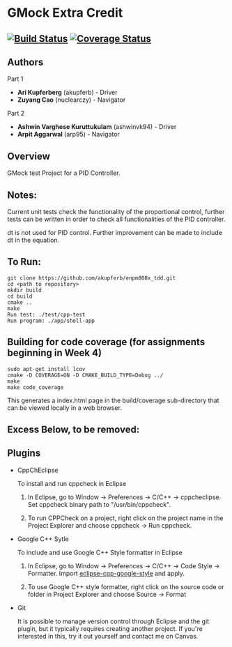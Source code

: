 # GMock Extra Credit
[![Build Status](https://travis-ci.org/akupferb/enpm808x_tdd.svg?branch=master)](https://travis-ci.org/akupferb/enpm808x_tdd)
[![Coverage Status](https://coveralls.io/repos/github/akupferb/enpm808x_tdd/badge.svg?branch=master)](https://coveralls.io/github/akupferb/enpm808x_tdd?branch=master)
---
## Authors

Part 1
* **Ari Kupferberg**  (akupferb) - Driver
* **Zuyang Cao**  (nuclearczy) - Navigator

Part 2

* **Ashwin Varghese Kuruttukulam**  (ashwinvk94) - Driver
* **Arpit Aggarwal**  (arp95) - Navigator


## Overview
GMock test Project for a PID Controller.

## Notes:
Current unit tests check the functionality of the proportional control, further tests can be written in order to check all functionalities of the PID controller.

dt is not used for PID control. Further improvement can be made to include dt in the equation.

## To Run:
```
git clone https://github.com/akupferb/enpm808x_tdd.git
cd <path to repository>
mkdir build
cd build
cmake ..
make
Run test: ./test/cpp-test
Run program: ./app/shell-app
```

## Building for code coverage (for assignments beginning in Week 4)
```
sudo apt-get install lcov
cmake -D COVERAGE=ON -D CMAKE_BUILD_TYPE=Debug ../
make
make code_coverage
```
This generates a index.html page in the build/coverage sub-directory that can be viewed locally in a web browser.


## Excess Below, to be removed:

## Plugins

- CppChEclipse

    To install and run cppcheck in Eclipse

    1. In Eclipse, go to Window -> Preferences -> C/C++ -> cppcheclipse.
    Set cppcheck binary path to "/usr/bin/cppcheck".

    2. To run CPPCheck on a project, right click on the project name in the Project Explorer 
    and choose cppcheck -> Run cppcheck.


- Google C++ Sytle

    To include and use Google C++ Style formatter in Eclipse

    1. In Eclipse, go to Window -> Preferences -> C/C++ -> Code Style -> Formatter. 
    Import [eclipse-cpp-google-style][reference-id-for-eclipse-cpp-google-style] and apply.

    2. To use Google C++ style formatter, right click on the source code or folder in 
    Project Explorer and choose Source -> Format

[reference-id-for-eclipse-cpp-google-style]: https://raw.githubusercontent.com/google/styleguide/gh-pages/eclipse-cpp-google-style.xml

- Git

    It is possible to manage version control through Eclipse and the git plugin, but it typically requires creating another project. If you're interested in this, try it out yourself and contact me on Canvas.
